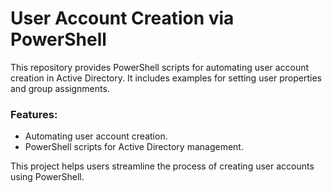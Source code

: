 # User Account Creation via PowerShell

This repository provides PowerShell scripts for automating user account creation in Active Directory. It includes examples for setting user properties and group assignments.

### Features:
- Automating user account creation.
- PowerShell scripts for Active Directory management.

This project helps users streamline the process of creating user accounts using PowerShell.

